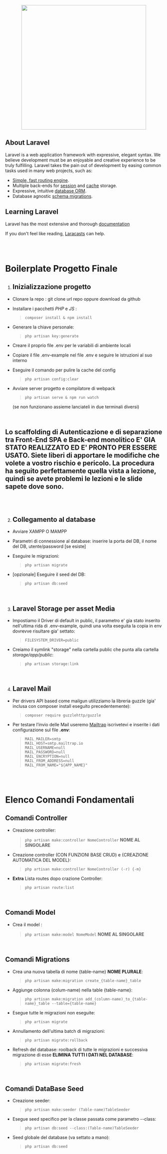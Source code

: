 <p align="center"><a href="https://laravel.com" target="_blank"><img src="https://raw.githubusercontent.com/laravel/art/master/logo-lockup/5%20SVG/2%20CMYK/1%20Full%20Color/laravel-logolockup-cmyk-red.svg" width="400"></a></p>

## About Laravel

Laravel is a web application framework with expressive, elegant syntax. We believe development must be an enjoyable and creative experience to be truly fulfilling. Laravel takes the pain out of development by easing common tasks used in many web projects, such as:

-   [Simple, fast routing engine](https://laravel.com/docs/routing).
-   Multiple back-ends for [session](https://laravel.com/docs/session) and [cache](https://laravel.com/docs/cache) storage.
-   Expressive, intuitive [database ORM](https://laravel.com/docs/eloquent).
-   Database agnostic [schema migrations](https://laravel.com/docs/migrations).

## Learning Laravel

Laravel has the most extensive and thorough [documentation](https://laravel.com/docs)

If you don't feel like reading, [Laracasts](https://laracasts.com) can help.

<br/>
<br/>

# Boilerplate Progetto Finale

1. ## Inizializzazione progetto

-   Clonare la repo : git clone url repo oppure download da github
-   Installare i pacchetti _PHP_ e _JS_ :
    > `composer install & npm install`
-   Generare la chiave personale:
    > `php artisan key:generate`
-   Creare il proprio file .env per le variabili di ambiente locali
-   Copiare il file .env-example nel file .env e seguire le istruzioni al suo interno
-   Eseguire il comando per pulire la cache del config

    > `php artisan config:clear`

-   Avviare server progetto e compilatore di webpack

    > `php artisan serve & npm run watch`

    (se non funzionano assieme lanciateli in due terminali diversi)

<br>

## Lo scaffolding di Autenticazione e di separazione tra Front-End SPA e Back-end monolitico **E' GIA STATO REALIZZATO ED E' PRONTO PER ESSERE USATO**. Siete liberi di apportare le modifiche che volete a vostro rischio e pericolo. La procedura ha seguito perfettamente quella vista a lezione, quindi se avete problemi le lezioni e le slide sapete dove sono.

<br><br>

2. ## Collegamento al database

-   Avviare XAMPP O MAMPP
-   Parametri di connessione al database:
    inserire la porta del DB, il nome del DB, utente/password [se esiste]
-   Eseguire le migrazioni:
    > `php artisan migrate`
-   [opzionale] Eseguire il seed del DB:

    > `php artisan db:seed`

<br>

3. ## Laravel Storage per asset Media

-   Impostiamo il Driver di default in public, il parametro e' gia stato inserito nell'ultima rida di .env-example, quindi una volta eseguita la copia in env dovrevve risultare gia' settato:
    > `FILESYSTEM_DRIVER=public`
-   Creiamo il symlink "storage" nella cartella public che punta alla cartella _storage/app/public_:

    > `php artisan storage:link`

<br>

4. ## Laravel Mail

-   Per drivers API based come mailgun utilizziamo la libreria guzzle (gia' inclusa con composer install eseguito precedentemente):

    > `composer require guzzlehttp/guzzle`

-   Per testare l’invio delle Mail useremo [Mailtrap](https://Mailtrap.io) iscrivetevi e inserite i dati configurazione sul file **.env**:
    <br>
    > `MAIL_MAILER=smtp` <br> `MAIL_HOST=smtp.mailtrap.io` <br> `MAIL_USERNAME=null`<br> `MAIL_PASSWORD=null` <br> `MAIL_ENCRYPTION=null` <br> `MAIL_FROM_ADDRESS=null` <br> `MAIL_FROM_NAME="${APP_NAME}"`

<br>
<br>

# Elenco Comandi Fondamentali

## Comandi Controller

-   Creazione controller:
    > `php artisan make:controller NomeController` **NOME AL SINGOLARE**
-   Creazione controller (CON FUNZIONI BASE CRUD) e {CREAZIONE AUTOMATICA DEL MODEL}:

    > `php artisan make:controller NomeController (-r) {-m} `<br/>

-   **Extra** Lista routes dopo crazione Controller:
    > `php artisan route:list`

<br/>

## Comandi Model

-   Crea il model :
    > `php artisan make:model NomeModel` **NOME AL SINGOLARE**

<br>

## Comandi Migrations

-   Crea una nuova tabella di nome {table-name} **NOME PLURALE**:
    > `php artisan make:migration create_{table-name}_table`
-   Aggiunge colonna (colum-name) nella table {table-name}:
    > `php artisan make:migration add_(column-name)_to_{table-name}_table --table={table-name}`
-   Esegue tutte le migrazioni non eseguite:
    > `php artisan migrate`
-   Annullamento dell'ultima batch di migrazioni:
    > `php artisan migrate:rollback`
-   Refresh del database: roolback di tutte le migrazioni e successiva migrazione di esse **ELIMINA TUTTI I DATI NEL DATABASE**:
    > `php artisan migrate:fresh`

<br>

## Comandi DataBase Seed

-   Creazione seeder:
    > `php artisan make:seeder (Table-name)TableSeeder`
-   Esegue seed specifico per la classe passata come parametro --class:
    > `php artisan db:seed --class:(Table-name)TableSeeder`
-   Seed globale del database (va settato a mano):
    > `php artisan db:seed`
